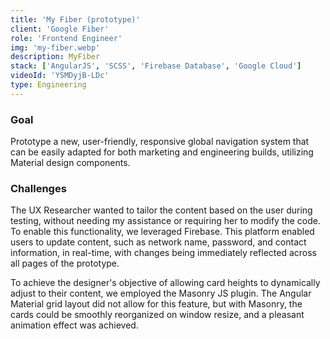 ```yaml
---
title: 'My Fiber (prototype)'
client: 'Google Fiber'
role: 'Frontend Engineer'
img: 'my-fiber.webp'
description: MyFiber
stack: ['AngularJS', 'SCSS', 'Firebase Database', 'Google Cloud']
videoId: 'YSMDyjB-LDc'
type: Engineering
---
```


### Goal

Prototype a new, user-friendly, responsive global navigation system that can be easily adapted for both marketing and engineering builds, utilizing Material design components.

### Challenges

The UX Researcher wanted to tailor the content based on the user during testing, without needing my assistance or requiring her to modify the code. To enable this functionality, we leveraged Firebase. This platform enabled users to update content, such as network name, password, and contact information, in real-time, with changes being immediately reflected across all pages of the prototype.

To achieve the designer's objective of allowing card heights to dynamically adjust to their content, we employed the Masonry JS plugin. The Angular Material grid layout did not allow for this feature, but with Masonry, the cards could be smoothly reorganized on window resize, and a pleasant animation effect was achieved.